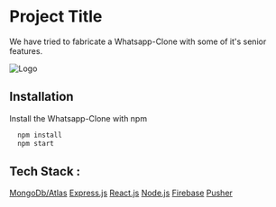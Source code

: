 # Project Title

We have tried to fabricate a Whatsapp-Clone with some of it's
senior features.

![Logo](https://upload.wikimedia.org/wikipedia/commons/6/6b/WhatsApp.svg)

## Installation

Install the Whatsapp-Clone with npm

```bash
  npm install
  npm start

```

## Tech Stack :

[MongoDb/Atlas](https://www.mongodb.com/cloud/atlas/lp/try2-in?utm_source=google&utm_campaign=gs_apac_india_search_core_brand_atlas_desktop&utm_term=mongo%20db&utm_medium=cpc_paid_search&utm_ad=e&utm_ad_campaign_id=12212624347&gclid=Cj0KCQjw2tCGBhCLARIsABJGmZ4NuiLc5rLCQ4S8bpTOROve_dtnvb0LldFYsAibMABRJVFpVzulsK4aAproEALw_wcB)
[Express.js](https://expressjs.com/)
[React.js](https://reactjs.org/)
[Node.js](https://nodejs.org/en/)
[Firebase](https://firebase.google.com/)
[Pusher](https://pusher.com/)
